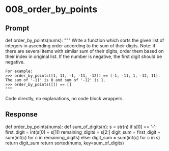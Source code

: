 # 008_order_by_points

## Prompt

def order_by_points(nums):
    """
    Write a function which sorts the given list of integers
    in ascending order according to the sum of their digits.
    Note: if there are several items with similar sum of their digits,
    order them based on their index in original list. If the number is negative, the first digit should be negative.

    For example:
    >>> order_by_points([1, 11, -1, -11, -12]) == [-1, -11, 1, -12, 11]. The sum of '-11' is 0 and sum of '-12' is 1.
    >>> order_by_points([]) == []
    """

Code directly, no explanations, no code block wrappers.

## Response

def order_by_points(nums):
    def sum_of_digits(n):
        s = str(n)
        if s[0] == '-':
            first_digit = int(s[0] + s[1])
            remaining_digits = s[2:]
            digit_sum = first_digit + sum(int(c) for c in remaining_digits)
        else:
            digit_sum = sum(int(c) for c in s)
        return digit_sum
    return sorted(nums, key=sum_of_digits)

